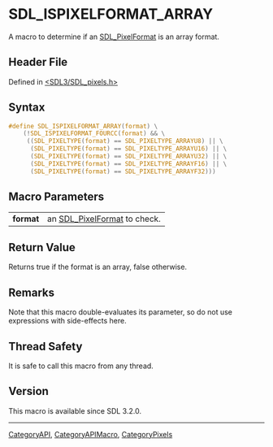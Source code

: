 # SDL_ISPIXELFORMAT_ARRAY

A macro to determine if an [SDL_PixelFormat](SDL_PixelFormat) is an array format.

## Header File

Defined in [<SDL3/SDL_pixels.h>](https://github.com/libsdl-org/SDL/blob/main/include/SDL3/SDL_pixels.h)

## Syntax

```c
#define SDL_ISPIXELFORMAT_ARRAY(format) \
    (!SDL_ISPIXELFORMAT_FOURCC(format) && \
     ((SDL_PIXELTYPE(format) == SDL_PIXELTYPE_ARRAYU8) || \
      (SDL_PIXELTYPE(format) == SDL_PIXELTYPE_ARRAYU16) || \
      (SDL_PIXELTYPE(format) == SDL_PIXELTYPE_ARRAYU32) || \
      (SDL_PIXELTYPE(format) == SDL_PIXELTYPE_ARRAYF16) || \
      (SDL_PIXELTYPE(format) == SDL_PIXELTYPE_ARRAYF32)))
```

## Macro Parameters

|            |                                                 |
| ---------- | ----------------------------------------------- |
| **format** | an [SDL_PixelFormat](SDL_PixelFormat) to check. |

## Return Value

Returns true if the format is an array, false otherwise.

## Remarks

Note that this macro double-evaluates its parameter, so do not use
expressions with side-effects here.

## Thread Safety

It is safe to call this macro from any thread.

## Version

This macro is available since SDL 3.2.0.

----
[CategoryAPI](CategoryAPI), [CategoryAPIMacro](CategoryAPIMacro), [CategoryPixels](CategoryPixels)


